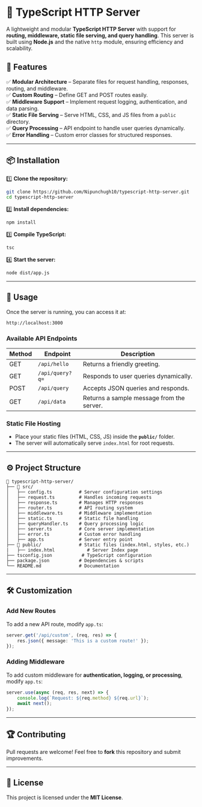 # 🚀 TypeScript HTTP Server

A lightweight and modular **TypeScript HTTP Server** with support for **routing, middleware, static file serving, and query handling**. This server is built using **Node.js** and the native `http` module, ensuring efficiency and scalability.

## 🌟 Features

✅ **Modular Architecture** – Separate files for request handling, responses, routing, and middleware.  
✅ **Custom Routing** – Define GET and POST routes easily.  
✅ **Middleware Support** – Implement request logging, authentication, and data parsing.  
✅ **Static File Serving** – Serve HTML, CSS, and JS files from a `public` directory.  
✅ **Query Processing** – API endpoint to handle user queries dynamically.  
✅ **Error Handling** – Custom error classes for structured responses.

---

## 📦 Installation

1️⃣ **Clone the repository:**
```sh
git clone https://github.com/Nipunchugh10/typescript-http-server.git
cd typescript-http-server
```

2️⃣ **Install dependencies:**
```sh
npm install
```

3️⃣ **Compile TypeScript:**
```sh
tsc
```

4️⃣ **Start the server:**
```sh
node dist/app.js
```

---

## 🚀 Usage

Once the server is running, you can access it at:
```sh
http://localhost:3000
```

### Available API Endpoints

| Method | Endpoint        | Description |
|--------|----------------|-------------|
| GET    | `/api/hello`    | Returns a friendly greeting. |
| GET    | `/api/query?q=` | Responds to user queries dynamically. |
| POST   | `/api/query`    | Accepts JSON queries and responds. |
| GET    | `/api/data`     | Returns a sample message from the server. |

### Static File Hosting
- Place your static files (HTML, CSS, JS) inside the **`public/`** folder.
- The server will automatically serve `index.html` for root requests.

---

## ⚙️ Project Structure

```
📂 typescript-http-server/
├── 📁 src/
│   ├── config.ts          # Server configuration settings
│   ├── request.ts         # Handles incoming requests
│   ├── response.ts        # Manages HTTP responses
│   ├── router.ts          # API routing system
│   ├── middleware.ts      # Middleware implementation
│   ├── static.ts          # Static file handling
│   ├── queryHandler.ts    # Query processing logic
│   ├── server.ts          # Core server implementation
│   ├── error.ts           # Custom error handling
│   ├── app.ts             # Server entry point
├── 📁 public/              # Static files (index.html, styles, etc.)
|   ├── index.html            # Server Index page
├── tsconfig.json           # TypeScript configuration
├── package.json           # Dependencies & scripts
└── README.md              # Documentation
```

---

## 🛠️ Customization

### Add New Routes
To add a new API route, modify `app.ts`:
```ts
server.get('/api/custom', (req, res) => {
    res.json({ message: 'This is a custom route!' });
});
```

### Adding Middleware
To add custom middleware for **authentication, logging, or processing**, modify `app.ts`:
```ts
server.use(async (req, res, next) => {
    console.log(`Request: ${req.method} ${req.url}`);
    await next();
});
```

---

## 🏆 Contributing
Pull requests are welcome! Feel free to **fork** this repository and submit improvements.

---

## 📜 License
This project is licensed under the **MIT License**.

